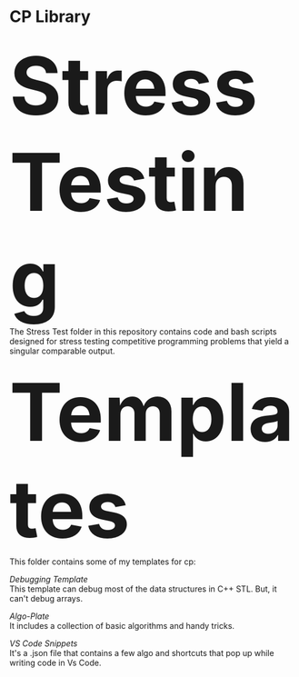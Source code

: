 # CP Library

<span style="font-size:10em;">**Stress Testing**</span>  
The Stress Test folder in this repository contains code and bash scripts designed for stress testing competitive programming problems that yield a singular comparable output.

<span style="font-size:10em;">**Templates**</span>  
This folder contains some of my templates for cp:

*Debugging Template*  
This template can debug most of the data structures in C++ STL. But, it can't debug arrays.

*Algo-Plate*  
It includes a collection of basic algorithms and handy tricks.

*VS Code Snippets*  
It's a .json file that contains a few algo and shortcuts that pop up while writing code in Vs Code.
